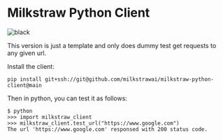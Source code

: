 # Milkstraw Python Client

![black](https://github.com/milkstrawai/milkstraw-python-client/workflows/black/badge.svg)

This version is just a template and only does dummy test get requests to any given url.

Install the client:
``` shell
pip install git+ssh://git@github.com/milkstrawai/milkstraw-python-client@main
```
Then in python, you can test it as follows:
``` shell
$ python
>>> import milkstraw_client
>>> milkstraw_client.test_url("https://www.google.com")
The url 'https://www.google.com' responsed with 200 status code.
```
